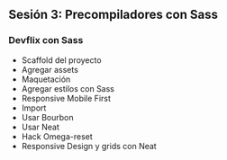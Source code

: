 ## Sesión 3: Precompiladores con Sass

### Devflix con Sass
* Scaffold del proyecto
* Agregar assets
* Maquetación
* Agregar estilos con Sass
* Responsive Mobile First
* Import
* Usar Bourbon
* Usar Neat
* Hack Omega-reset
* Responsive Design y grids con Neat